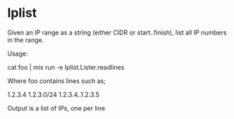 Iplist
======

Given an IP range as a string (either CIDR or start..finish), list all IP numbers in the range.

Usage:

  cat foo | mix run -e Iplist.Lister.readlines

Where foo contains lines such as;

  1.2.3.4
  1.2.3.0/24
  1.2.3.4..1.2.3.5

Output is a list of IPs, one per line
